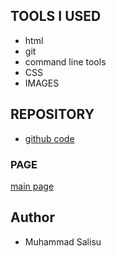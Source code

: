 ## TOOLS I USED
- html
- git
- command line tools
- CSS
- IMAGES
## REPOSITORY
- [github code](https://github.com/Muha-coder-dev/Muhammad-Salisu-Portfolio)

### PAGE
[main page](https://muha-coder-dev.github.io/Muhammad-Salisu-Portfolio/)
## Author
- Muhammad Salisu